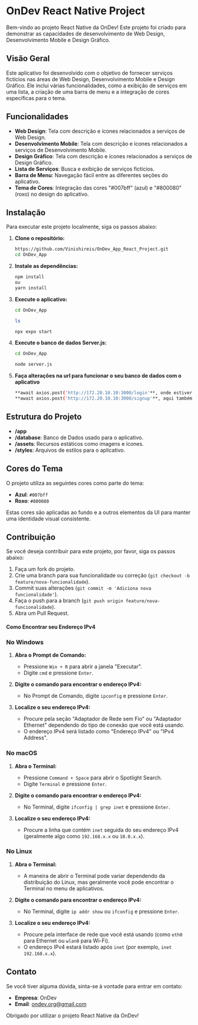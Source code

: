 # OnDev React Native Project

Bem-vindo ao projeto React Native da OnDev! Este projeto foi criado para demonstrar as capacidades de desenvolvimento de Web Design, Desenvolvimento Mobile e Design Gráfico.

## Visão Geral

Este aplicativo foi desenvolvido com o objetivo de fornecer serviços fictícios nas áreas de Web Design, Desenvolvimento Mobile e Design Gráfico. Ele inclui várias funcionalidades, como a exibição de serviços em uma lista, a criação de uma barra de menu e a integração de cores específicas para o tema.

## Funcionalidades

- **Web Design**: Tela com descrição e ícones relacionados a serviços de Web Design.
- **Desenvolvimento Mobile**: Tela com descrição e ícones relacionados a serviços de Desenvolvimento Mobile.
- **Design Gráfico**: Tela com descrição e ícones relacionados a serviços de Design Gráfico.
- **Lista de Serviços**: Busca e exibição de serviços fictícios.
- **Barra de Menu**: Navegação fácil entre as diferentes seções do aplicativo.
- **Tema de Cores**: Integração das cores "#007bff" (azul) e "#800080" (roxo) no design do aplicativo.

## Instalação

Para executar este projeto localmente, siga os passos abaixo:

1. **Clone o repositório:**
    ```sh
    https://github.com/Vinishireis/OnDev_App_React_Project.git
    cd OnDev_App
    ```

2. **Instale as dependências:**
    ```sh
    npm install
    ou
    yarn install
    ```

3. **Execute o aplicativo:**
    ```sh
    cd OnDev_App

    ls

    npx expo start
    ```

 4. **Execute o banco de dados Server.js:**
    ```sh
    cd OnDev_App

    node server.js
    ```


 5. **Faça alterações na url para funcionar o seu banco de dados com o aplicativo**
    ```sh
    **await axios.post('http://172.20.10.10:3000/login'**, onde estiver com essa url troque pela sua conexão IPV4 do Computador await axios.post('http://_____________:3000/login')
    **await axios.post('http://172.20.10.10:3000/signup'**, aqui também em signup faça a mesma coisa sempre deixe o final :3000/ o local que está chamando.
## Estrutura do Projeto

  - **/app**
  - **/database**: Banco de Dados usado para o aplicativo.
  - **/assets**: Recursos estáticos como imagens e ícones.
  - **/styles**: Arquivos de estilos para o aplicativo.

## Cores do Tema

O projeto utiliza as seguintes cores como parte do tema:

- **Azul**: `#007bff`
- **Roxo**: `#800080`

Estas cores são aplicadas ao fundo e a outros elementos da UI para manter uma identidade visual consistente.

## Contribuição

Se você deseja contribuir para este projeto, por favor, siga os passos abaixo:

1. Faça um fork do projeto.
2. Crie uma branch para sua funcionalidade ou correção (`git checkout -b feature/nova-funcionalidade`).
3. Commit suas alterações (`git commit -m 'Adiciona nova funcionalidade'`).
4. Faça o push para a branch (`git push origin feature/nova-funcionalidade`).
5. Abra um Pull Request.


#### Como Encontrar seu Endereço IPv4

### No Windows

1. **Abra o Prompt de Comando:**
   - Pressione `Win + R` para abrir a janela "Executar".
   - Digite `cmd` e pressione `Enter`.

2. **Digite o comando para encontrar o endereço IPv4:**
   - No Prompt de Comando, digite `ipconfig` e pressione `Enter`.

3. **Localize o seu endereço IPv4:**
   - Procure pela seção "Adaptador de Rede sem Fio" ou "Adaptador Ethernet" dependendo do tipo de conexão que você está usando.
   - O endereço IPv4 será listado como "Endereço IPv4" ou "IPv4 Address".

### No macOS

1. **Abra o Terminal:**
   - Pressione `Command + Space` para abrir o Spotlight Search.
   - Digite `Terminal` e pressione `Enter`.

2. **Digite o comando para encontrar o endereço IPv4:**
   - No Terminal, digite `ifconfig | grep inet` e pressione `Enter`.

3. **Localize o seu endereço IPv4:**
   - Procure a linha que contém `inet` seguida do seu endereço IPv4 (geralmente algo como `192.168.x.x` ou `10.0.x.x`).

### No Linux

1. **Abra o Terminal:**
   - A maneira de abrir o Terminal pode variar dependendo da distribuição do Linux, mas geralmente você pode encontrar o Terminal no menu de aplicativos.

2. **Digite o comando para encontrar o endereço IPv4:**
   - No Terminal, digite `ip addr show` ou `ifconfig` e pressione `Enter`.

3. **Localize o seu endereço IPv4:**
   - Procure pela interface de rede que você está usando (como `eth0` para Ethernet ou `wlan0` para Wi-Fi).
   - O endereço IPv4 estará listado após `inet` (por exemplo, `inet 192.168.x.x`).


## Contato

Se você tiver alguma dúvida, sinta-se à vontade para entrar em contato:

- **Empresa**: OnDev
- **Email**: ondev.org@gmail.com

Obrigado por utilizar o projeto React Native da OnDev!

